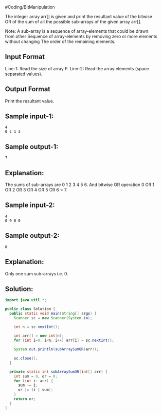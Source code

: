 #Coding/BitManipulation 

The integer array arr\[] is given and print the resultant value of the bitwise OR of the sum of all the possible sub-arrays of the given array arr\[].

Note: A sub-array is a sequence of array-elements that could be drawn from other
      Sequence of array-elements by removing zero or more elements without changing 
      The order of the remaining elements.

Input Format
-------------
Line-1: Read the size of array P.
Line-2: Read the array elements (space separated values).

Output Format
--------------
Print the resultant value.


Sample input-1:
---------------
```
4
0 2 1 3
```

Sample output-1:
----------------
```
7
```

Explanation:
----------------
The sums of sub-arrays are 0 1 2 3 4 5 6. 
And bitwise OR operation 0 OR 1 OR 2 OR 3 OR 4 OR 5 OR 6 = 7.

Sample input-2:
---------------
```
4
0 0 0 0
```

Sample output-2:
----------------
```
0
```

Explanation:
----------------
Only one sum sub-arrays i.e. 0.

## Solution:

```java
import java.util.*;

public class Solution {
  public static void main(String[] args) {
    Scanner sc = new Scanner(System.in);

    int n = sc.nextInt();

    int arr[] = new int[n];
    for (int i=0; i<n; i++) arr[i] = sc.nextInt();
    
    System.out.println(subArraySumOR(arr));
    
    sc.close();
  }

  private static int subArraySumOR(int[] arr) {
    int sum = 0, or = 0;
    for (int i: arr) {
      sum += i;
      or |= (i | sum);
    }
    return or;
  }
}
```